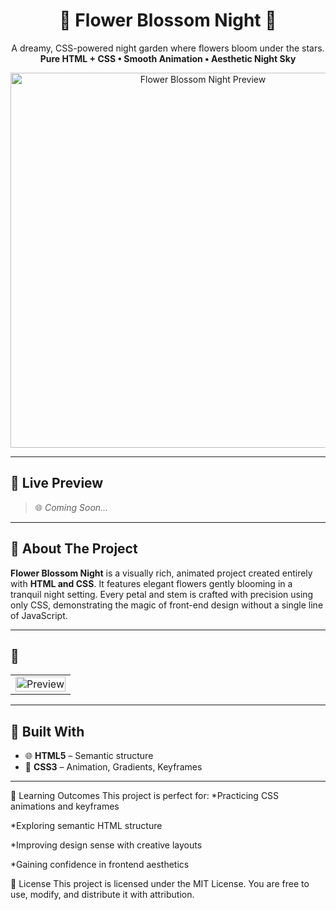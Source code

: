 <h1 align="center">🌸 Flower Blossom Night 🌙</h1>

<p align="center">
  A dreamy, CSS-powered night garden where flowers bloom under the stars.
  <br>
  <strong>Pure HTML + CSS • Smooth Animation • Aesthetic Night Sky</strong>
</p>

<p align="center">
  <img src="assets/preview.png" alt="Flower Blossom Night Preview" width="600"/>
</p>

---

## 🌟 Live Preview

> 🌐 _Coming Soon..._  
<!-- If hosted, you can use: https://your-live-link.com -->

---

## 🧠 About The Project

**Flower Blossom Night** is a visually rich, animated project created entirely with **HTML and CSS**. It features elegant flowers gently blooming in a tranquil night setting. Every petal and stem is crafted with precision using only CSS, demonstrating the magic of front-end design without a single line of JavaScript.

---

## 📸


<table>
  <tr>
    <td><img src="image.png" alt="Preview" width="100%"/></td>
  </tr>
</table>

---

## 🔨 Built With

- 🌐 **HTML5** – Semantic structure
- 🎨 **CSS3** – Animation, Gradients, Keyframes
---

🌱 Learning Outcomes
This project is perfect for:
*Practicing CSS animations and keyframes

*Exploring semantic HTML structure

*Improving design sense with creative layouts

*Gaining confidence in frontend aesthetics

📄 License
This project is licensed under the MIT License.
You are free to use, modify, and distribute it with attribution.